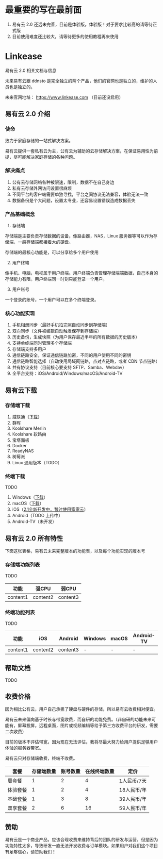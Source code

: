 # 最重要的写在最前面

1. 易有云 2.0 还远未完善，目前是体验版，体验版！对于要求比较高的请等待正式版
2. 目前使用难度还比较大，请等待更多的使用教程再来使用

# Linkease

易有云 2.0 相关文档与信息

未来易有云跟 ddnsto 是完全独立的两个产品，他们的官网也是独立的，维护的人员也是独立的。

未来官网地址： https://www.linkease.com （目前还没启用）

## 易有云 2.0 介绍

### 使命

致力于家庭存储的一站式解决方案。

易有云提供一套私有云为主，公有云为辅助的云存储解决方案，在保证易用性为前提，尽可能解决家庭存储的各种问题。

### 解决痛点

1. 公有云存储网络各种被限速，限制，数据不在自己身边
2. 私有云存储外网访问设置很麻烦
3. 不同平台的客户端需要单独寻找，平台之间协议无法兼容，体验无法一致
4. 数据备份是个大问题，设置太专业，还容易设置错误造成数据丢失

### 产品基础概念

1. 存储端

存储端是主要负责存储数据的设备，像路由器，NAS，Linux 服务器等可以作为存储端，一般存储端都接着大的硬盘。

存储端的最核心功能是，可以分享给多个用户使用

2. 用户终端

像手机、电脑，电视属于用户终端。用户终端负责管理存储端端数据，自己本身的存储能力有限。用户终端同一时刻只能登录一个用户。

3. 用户账号

一个登录的账号，一个用户可以在多个终端登录。

### 核心功能实现

1. 手机相册同步（最好手机拍完照自动同步到存储端）
2. 双向同步（文件被编辑自动触发保存到存储端）
3. 历史备份，生成快照（为用户保存最近半年的所有数据的历史版本）
4. 支持单终端同时管理多个存储端
5. 存储端支持多用户
6. 通信链路安全，保证通信链路加密，不同的用户使用不同的密钥
7. 通信链路智能选择（自动使用局域网链路，点对点链路，或者 CDN 节点链路）
8. 共有协议支持（目前核心要支持 SFTP、Samba、Webdav）
9. 全平台支持：iOS/Android/Windows/macOS/Android-TV

## 易有云下载

### 存储端下载

1. 威联通（[下载](https://firmware.koolshare.cn/binary/LInkEase/QNAP/)）
2. 群晖
3. Koolshare Merlin 
4. Koolshare 软路由
5. 宝塔面板
6. Docker
7. ReadyNAS
8. 树莓派
9. Linux 通用版本（TODO）

### 终端下载

TODO

1. Windows（[下载](https://firmware.koolshare.cn/binary/LInkEase/Client/LinkEaseWin.zip)）
2. macOS（[下载](https://firmware.koolshare.cn/binary/LInkEase/Client/LinkEase.dmg)）
3. iOS（[2.1全新开发中，暂时使用家家云](https://testflight.apple.com/join/YfsgRTZV)）
4. Android（TODO 上传中）
5. Android-TV（未开发）

## 易有云 2.0 所有特性

下面这张表格，易有云未来完整版本的功能表，以及每个功能实现的版本号

### 存储端功能列表

TODO

| 功能 | 强CPU | 弱CPU |
|-|-|-|
|content1|content2|content3|

### 终端功能列表

TODO

| 功能 |iOS|Android|Windows|macOS|Android-TV|
|-|-|-|-|-|-|
|content1|content2|content3|-|-|-|

## 帮助文档

TODO

## 收费价格

因为相比公有云，用户自己承担了硬盘与硬件的存储，所以易有云收费相对便宜。

易有云未来偏向基于时长与带宽收费，而自研的功能免费。（非自研的功能未来可能有，屏幕投屏，远程桌面，图片或视频编辑等给予第三方收费平台的研发，需要二次收费）

目前的版本不评估带宽，因为现在无法评估，我将尽最大努力给用户提供足够用户体验的服务器带宽。

易有云只对存储端收费，终端不收费。

| 套餐 |存储端数量|账号数量|在线终端数量|定价|
|-|-|-|-|-|
|周套餐|1|2|4| 1人民币/7天 |
|体验套餐|1|2|4| 18人民币/年 |
|基础套餐|1|3|8| 39人民币/年 |
|双享套餐|2|6|16| 59人民币/年 |

## 赞助

易有云是一个商业产品，应该合理收费来维持背后的团队的研发与运营。但是因为功能特性太多，导致研发一直无法开发收费与订单模块。如果用户对我们这个项目有足够信心，请赞助我们！




